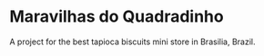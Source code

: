 # Maravilhas do Quadradinho

A project for the best tapioca biscuits mini store in Brasilia, Brazil.
